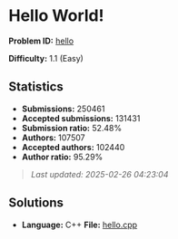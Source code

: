 # Hello World!

**Problem ID:** [hello](https://open.kattis.com/problems/hello)

**Difficulty:** 1.1 (Easy)

## Statistics

- **Submissions:** 250461
- **Accepted submissions:** 131431
- **Submission ratio:** 52.48%
- **Authors:** 107507
- **Accepted authors:** 102440
- **Author ratio:** 95.29%

> *Last updated: 2025-02-26 04:23:04*

## Solutions

- **Language:** C++
  **File:** [hello.cpp](./hello.cpp)
